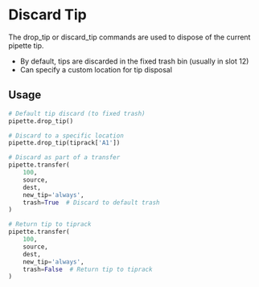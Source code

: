 # Discard Tip

The drop_tip or discard_tip commands are used to dispose of the current pipette tip.

- By default, tips are discarded in the fixed trash bin (usually in slot 12)
- Can specify a custom location for tip disposal

## Usage

```python
# Default tip discard (to fixed trash)
pipette.drop_tip()

# Discard to a specific location
pipette.drop_tip(tiprack['A1'])

# Discard as part of a transfer
pipette.transfer(
    100,
    source,
    dest,
    new_tip='always',
    trash=True  # Discard to default trash
)

# Return tip to tiprack
pipette.transfer(
    100,
    source,
    dest,
    new_tip='always',
    trash=False  # Return tip to tiprack
)